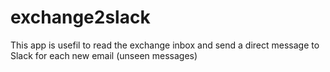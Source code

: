 # exchange2slack
This app is usefil to read the exchange inbox and send a direct message to Slack for each new email (unseen messages)
